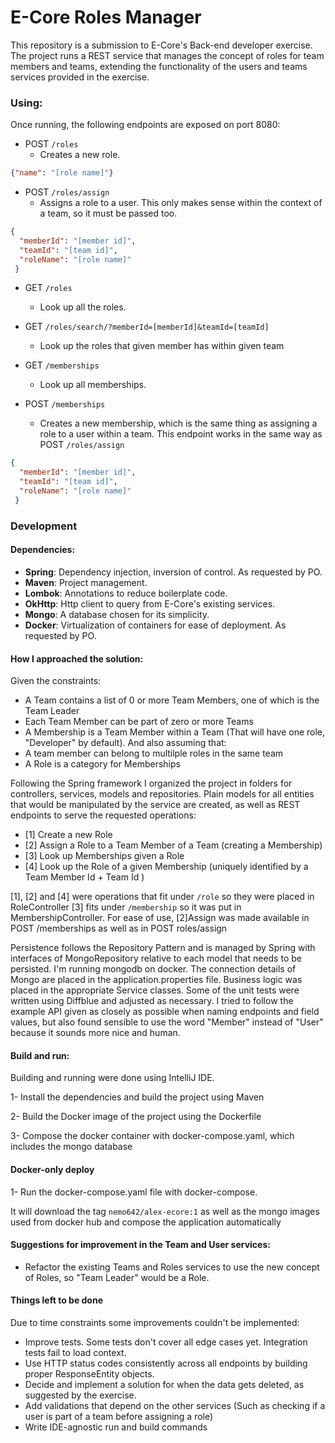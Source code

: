 # E-Core Roles Manager
This repository is a submission to E-Core's Back-end developer exercise.
The project runs a REST service that manages the concept of roles for team members and teams, extending the functionality of the users and teams services provided in the exercise.

### Using:
Once running, the following endpoints are exposed on port 8080:
- POST `/roles` 
  - Creates a new role.
```JSON 
{"name": "[role name]"}
```
- POST `/roles/assign` 
  - Assigns a role to a user. This only makes sense within the context of a team, so it must be passed too.
```JSON
{
  "memberId": "[member id]",
  "teamId": "[team id]",
  "roleName": "[role name]"
 }
 ```
- GET `/roles`
  - Look up all the roles.


- GET `/roles/search/?memberId=[memberId]&teamId=[teamId]`
  - Look up the roles that given member has within given team


- GET `/memberships`
    - Look up all memberships.

- POST `/memberships`
    - Creates a new membership, which is the same thing as assigning a role to a user within a team. This endpoint works in the same way as POST `/roles/assign`
```JSON
{
  "memberId": "[member id]",
  "teamId": "[team id]",
  "roleName": "[role name]"
 }
 ```


### Development
#### Dependencies:
- **Spring**: Dependency injection, inversion of control. As requested by PO.
- **Maven**: Project management.
- **Lombok**: Annotations to reduce boilerplate code.
- **OkHttp**: Http client to query from E-Core's existing services.
- **Mongo**: A database chosen for its simplicity.
- **Docker**: Virtualization of containers for ease of deployment. As requested by PO.

#### How I approached the solution:
Given the constraints:
- A Team contains a list of 0 or more Team Members, one of which is the Team Leader
- Each Team Member can be part of zero or more Teams
- A Membership is a Team Member within a Team (That will have one role, "Developer" by default).
And also assuming that:
- A team member can belong to multilple roles in the same team
- A Role is a category for Memberships

Following the Spring framework I organized the project in folders for controllers, services, models and repositories.
Plain models for all entities that would be manipulated by the service are created, as well as REST endpoints to serve the requested operations:
- [1] Create a new Role
- [2] Assign a Role to a Team Member of a Team (creating a Membership)
- [3] Look up Memberships given a Role
- [4] Look up the Role of a given Membership (uniquely identified by a Team Member Id + Team Id )

[1], [2] and [4] were operations that fit under `/role` so they were placed in RoleController
[3] fits under `/membership` so it was put in MembershipController. For ease of use, [2]Assign was
made available in POST /memberships as well as in POST roles/assign

Persistence follows the Repository Pattern and is managed by Spring with interfaces of MongoRepository relative to each model that needs to be persisted.
I'm running mongodb on docker. The connection details of Mongo are placed in the application.properties file.
Business logic was placed in the appropriate Service classes.
Some of the unit tests were written using Diffblue and adjusted as necessary.
I tried to follow the example API given as closely as possible when naming endpoints and field values, but also found sensible to use the word "Member" instead of "User" because it sounds more nice and human.

#### Build and run:
Building and running were done using IntelliJ IDE.

1- Install the dependencies and build the project using Maven

2- Build the Docker image of the project using the Dockerfile

3- Compose the docker container with docker-compose.yaml, which includes the mongo database

#### Docker-only deploy
1- Run the docker-compose.yaml file with docker-compose.

It will download the tag `nemo642/alex-ecore:1` as well as the mongo images used from docker hub and compose the application automatically


#### Suggestions for improvement in the Team and User services:
- Refactor the existing Teams and Roles services to use the new concept of Roles, so "Team Leader" would be a Role.

#### Things left to be done
Due to time constraints some improvements couldn't be implemented:
- Improve tests. Some tests don't cover all edge cases yet. Integration tests fail to load context.
- Use HTTP status codes consistently across all endpoints by building proper ResponseEntity objects.
- Decide and implement a solution for when the data gets deleted, as suggested by the exercise.
- Add validations that depend on the other services (Such as checking if a user is part of a team before assigning a role)
- Write IDE-agnostic run and build commands
